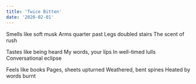 ```yaml
---
title: 'Twice Bitten'
date: '2020-02-01'
---
```


Smells like soft musk
Arms quarter past
Legs doubled stairs
The scent of rush

Tastes like being heard
My words, your lips
In well-timed lulls
Conversational eclipse

Feels like books
Pages, sheets upturned
Weathered, bent spines
Heated by words burnt
